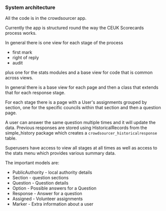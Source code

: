 ### System architecture

All the code is in the crowdsourcer app.

Currently the app is structured round the way the CEUK Scorecards
process works.

In general there is one view for each stage of the process
   * first mark
   * right of reply
   * audit

plus one for the stats modules and a base view for code that is common
across views.

In general there is a base view for each page and then a class that
extends that for each response stage.

For each stage there is a page with a User's assignments grouped by
section, one for the specific councils within that section and then a
question page.

A user can answer the same question multiple times and it will update
the data. Previous responses are stored using HistoricalRecords from the
simple_history package which creates a `crowdsourcer_historicalresponse`
table.

Superusers have access to view all stages at all times as well as access
to the stats menu which provides various summary data.

The important models are:

 * PublicAuthority - local authority details
 * Section - question sections
 * Question - Question details
 * Option - Possible answers for a Question
 * Response - Answer for a question
 * Assigned - Volunteer assignments
 * Marker - Extra information about a user
